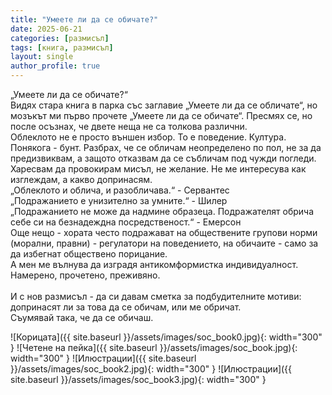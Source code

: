 ```yaml
---
title: "Умеете ли да се обичате?"
date: 2025-06-21
categories: [размисъл]
tags: [книга, размисъл]
layout: single
author_profile: true
---
```


„Умеете ли да се обичате?“<br/>
Видях стара книга в парка със заглавие „Умеете ли да се обличате“, но мозъкът ми първо прочете „Умеете ли да се обичате“. Пресмях се, но после осъзнах, че двете неща не са толкова различни.
<br/>
Облеклото не е просто външен избор. То е поведение. Култура. Понякога - бунт. Разбрах, че се обличам неопределено по пол, не за да предизвиквам, а защото отказвам да се събличам под чужди погледи. Харесвам да провокирам мисъл, не желание. Не ме интересува как изглеждам, а какво допринасям.<br/>
„Облеклото и облича, и разобличава.“ - Сервантес<br/>
„Подражанието е унизително за умните.“ - Шилер<br/>
„Подражанието не може да надмине образеца. Подражателят обрича себе си на безнадеждна посредственост.“ - Емерсон<br/>
Още нещо - хората често подражават на обществените групови норми (морални, правни) - регулатори на поведението, на обичаите - само за да избегнат обществено порицание.<br/>
А мен ме вълнува да изградя антикомформистка индивидуалност.<br/>
Намерено, прочетено, преживяно.<br/>
<br/>
И с нов размисъл - да си давам сметка за подбудителните мотиви:<br/>
допринасят ли за това да се обичам, или ме обричат.<br/>
Съумявай така, че да се обичаш.<br/>

![Корицата]({{ site.baseurl }}/assets/images/soc_book0.jpg){: width="300" }
![Четене на пейка]({{ site.baseurl }}/assets/images/soc_book.jpg){: width="300" }
![Илюстрации]({{ site.baseurl }}/assets/images/soc_book2.jpg){: width="300" }
![Илюстрации]({{ site.baseurl }}/assets/images/soc_book3.jpg){: width="300" }